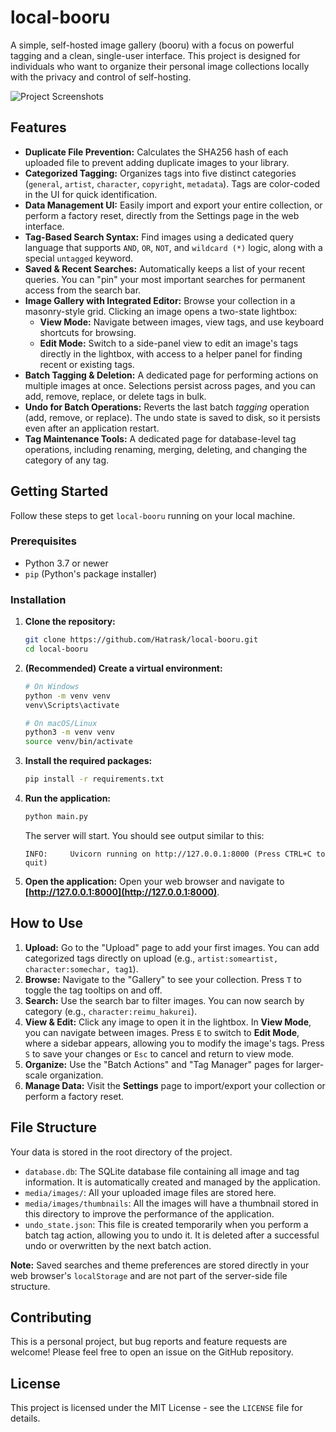 # local-booru

A simple, self-hosted image gallery (booru) with a focus on powerful tagging and a clean, single-user interface. This project is designed for individuals who want to organize their personal image collections locally with the privacy and control of self-hosting.

![Project Screenshots](https://github.com/user-attachments/assets/44dcc9b8-7ea0-4cb0-8f8b-cbe6502909c9)

## Features

*   **Duplicate File Prevention:** Calculates the SHA256 hash of each uploaded file to prevent adding duplicate images to your library.
*   **Categorized Tagging:** Organizes tags into five distinct categories (`general`, `artist`, `character`, `copyright`, `metadata`). Tags are color-coded in the UI for quick identification.
*   **Data Management UI:** Easily import and export your entire collection, or perform a factory reset, directly from the Settings page in the web interface.
*   **Tag-Based Search Syntax:** Find images using a dedicated query language that supports `AND`, `OR`, `NOT`, and `wildcard (*)` logic, along with a special `untagged` keyword.
*   **Saved & Recent Searches:** Automatically keeps a list of your recent queries. You can "pin" your most important searches for permanent access from the search bar.
*   **Image Gallery with Integrated Editor:** Browse your collection in a masonry-style grid. Clicking an image opens a two-state lightbox:
    *   **View Mode:** Navigate between images, view tags, and use keyboard shortcuts for browsing.
    *   **Edit Mode:** Switch to a side-panel view to edit an image's tags directly in the lightbox, with access to a helper panel for finding recent or existing tags.
*   **Batch Tagging & Deletion:** A dedicated page for performing actions on multiple images at once. Selections persist across pages, and you can add, remove, replace, or delete tags in bulk.
*   **Undo for Batch Operations:** Reverts the last batch *tagging* operation (add, remove, or replace). The undo state is saved to disk, so it persists even after an application restart.
*   **Tag Maintenance Tools:** A dedicated page for database-level tag operations, including renaming, merging, deleting, and changing the category of any tag.

## Getting Started

Follow these steps to get `local-booru` running on your local machine.

### Prerequisites

*   Python 3.7 or newer
*   `pip` (Python's package installer)

### Installation

1.  **Clone the repository:**
    ```bash
    git clone https://github.com/Hatrask/local-booru.git
    cd local-booru
    ```

2.  **(Recommended) Create a virtual environment:**
    ```bash
    # On Windows
    python -m venv venv
    venv\Scripts\activate
    
    # On macOS/Linux
    python3 -m venv venv
    source venv/bin/activate
    ```

3.  **Install the required packages:**
    ```bash
    pip install -r requirements.txt
    ```

4.  **Run the application:**
    ```bash
    python main.py
    ```
    The server will start. You should see output similar to this:
    ```
    INFO:     Uvicorn running on http://127.0.0.1:8000 (Press CTRL+C to quit)
    ```

5.  **Open the application:**
    Open your web browser and navigate to **[http://127.0.0.1:8000](http://127.0.0.1:8000)**.

## How to Use

1.  **Upload:** Go to the "Upload" page to add your first images. You can add categorized tags directly on upload (e.g., `artist:someartist, character:somechar, tag1`).
2.  **Browse:** Navigate to the "Gallery" to see your collection. Press `T` to toggle the tag tooltips on and off.
3.  **Search:** Use the search bar to filter images. You can now search by category (e.g., `character:reimu_hakurei`).
4.  **View & Edit:** Click any image to open it in the lightbox. In **View Mode**, you can navigate between images. Press `E` to switch to **Edit Mode**, where a sidebar appears, allowing you to modify the image's tags. Press `S` to save your changes or `Esc` to cancel and return to view mode.
5.  **Organize:** Use the "Batch Actions" and "Tag Manager" pages for larger-scale organization.
6.  **Manage Data:** Visit the **Settings** page to import/export your collection or perform a factory reset.

## File Structure

Your data is stored in the root directory of the project.

*   `database.db`: The SQLite database file containing all image and tag information. It is automatically created and managed by the application.
*   `media/images/`: All your uploaded image files are stored here.
*	`media/images/thumbnails`: All the images will have a thumbnail stored in this directory to improve the performance of the application.
*   `undo_state.json`: This file is created temporarily when you perform a batch tag action, allowing you to undo it. It is deleted after a successful undo or overwritten by the next batch action.

**Note:** Saved searches and theme preferences are stored directly in your web browser's `localStorage` and are not part of the server-side file structure.

## Contributing

This is a personal project, but bug reports and feature requests are welcome! Please feel free to open an issue on the GitHub repository.

## License

This project is licensed under the MIT License - see the `LICENSE` file for details.